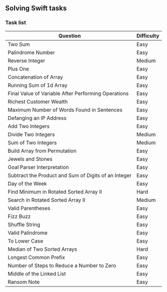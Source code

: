 ## Solving Swift tasks

### Task list

| Question | Difficulty | 
| ------------------ | ---------- |
| Two Sum |    Easy    |
| Palindrome Number |    Easy    |
| Reverse Integer |    Medium  |
| Plus One |    Easy    |
| Concatenation of Array |    Easy    |
| Running Sum of 1d Array |    Easy    |
| Final Value of Variable After Performing Operations  |    Easy    |
| Richest Customer Wealth |    Easy    |
| Maximum Number of Words Found in Sentences |    Easy    |
| Defanging an IP Address |    Easy    |
| Add Two Integers |    Easy    |
| Divide Two Integers |    Medium  |
| Sum of Two Integers |    Medium  |
| Build Array from Permutation |    Easy    |
| Jewels and Stones |    Easy    |
| Goal Parser Interpretation |    Easy    |
| Subtract the Product and Sum of Digits of an Integer |    Easy    |
| Day of the Week |    Easy    |
| Find Minimum in Rotated Sorted Array II |    Hard    |
| Search in Rotated Sorted Array II |    Medium  |
| Valid Parentheses |    Easy    |
| Fizz Buzz |    Easy    |
| Shuffle String |    Easy    |
| Valid Palindrome |    Easy    |
| To Lower Case |    Easy    |
| Median of Two Sorted Arrays |    Hard    |
| Longest Common Prefix |    Easy    |
| Number of Steps to Reduce a Number to Zero |    Easy    |
| Middle of the Linked List |    Easy    |
| Ransom Note  |    Easy    |